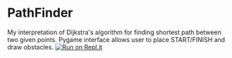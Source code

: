 # PathFinder
My interpretation of Dijkstra's algorithm for finding shortest path between two given points. Pygame interface allows user to place START/FINISH and draw obstacles.
[![Run on Repl.it](https://repl.it/badge/github/zonkia/PathFinder)](https://repl.it/github/zonkia/PathFinder)
